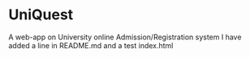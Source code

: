 # UniQuest
A web-app on University online Admission/Registration system
I have added a line in README.md and a test index.html

